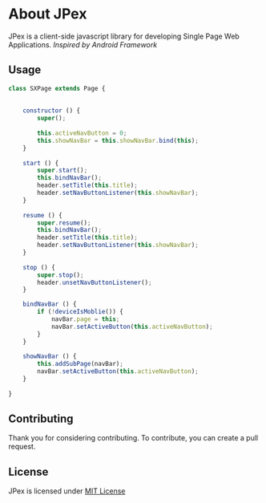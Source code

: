 # About JPex

JPex is a client-side javascript library for developing Single Page Web Applications. _Inspired by Android Framework_

## Usage

```javascript
class SXPage extends Page {
	
	
	constructor () {
		super();
		
		this.activeNavButton = 0;
		this.showNavBar = this.showNavBar.bind(this);
	}
	
	start () {
		super.start();
		this.bindNavBar();
		header.setTitle(this.title);
		header.setNavButtonListener(this.showNavBar);
	}
	
	resume () {
		super.resume();
		this.bindNavBar();
		header.setTitle(this.title);
		header.setNavButtonListener(this.showNavBar);
	}
	
	stop () {
		super.stop();
		header.unsetNavButtonListener();
	}

	bindNavBar () {
		if (!deviceIsMoblie()) {
			navBar.page = this;
			navBar.setActiveButton(this.activeNavButton);
		}
	}
	
	showNavBar () {
		this.addSubPage(navBar);
		navBar.setActiveButton(this.activeNavButton);
	}
	
}
```

## Contributing

Thank you for considering contributing. To contribute, you can create a pull request.

## License

JPex is licensed under [MIT License](https://opensource.org/license/MIT)








